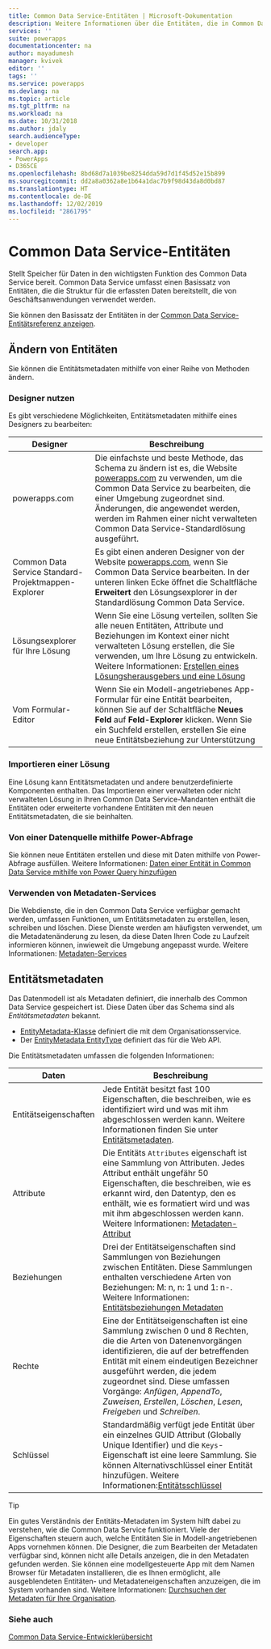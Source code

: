 ```yaml
---
title: Common Data Service-Entitäten | Microsoft-Dokumentation
description: Weitere Informationen über die Entitäten, die in Common Data Service verfügbar sind.
services: ''
suite: powerapps
documentationcenter: na
author: mayadumesh
manager: kvivek
editor: ''
tags: ''
ms.service: powerapps
ms.devlang: na
ms.topic: article
ms.tgt_pltfrm: na
ms.workload: na
ms.date: 10/31/2018
ms.author: jdaly
search.audienceType:
- developer
search.app:
- PowerApps
- D365CE
ms.openlocfilehash: 8bd68d7a1039be8254dda59d7d1f45d52e15b899
ms.sourcegitcommit: dd2a8a0362a8e1b64a1dac7b9f98d43da8d0bd87
ms.translationtype: HT
ms.contentlocale: de-DE
ms.lasthandoff: 12/02/2019
ms.locfileid: "2861795"
---
```

<!-- 
Was Mike Carter
This topic was not migrated it was written for Power Apps 

Overlap with content in https://docs.microsoft.com/dynamics365/customer-engagement/developer/introduction-entities

-->

# <a name="common-data-service-entities"></a>Common Data Service-Entitäten

Stellt Speicher für Daten in den wichtigsten Funktion des Common Data Service bereit. Common Data Service umfasst einen Basissatz von Entitäten, die die Struktur für die erfassten Daten bereitstellt, die von Geschäftsanwendungen verwendet werden. 

Sie können den Basissatz der Entitäten in der [Common Data Service-Entitätsreferenz anzeigen](reference/about-entity-reference.md).

## <a name="modify-entities"></a>Ändern von Entitäten

Sie können die Entitätsmetadaten mithilfe von einer Reihe von Methoden ändern.

### <a name="use-designers"></a>Designer nutzen

Es gibt verschiedene Möglichkeiten, Entitätsmetadaten mithilfe eines Designers zu bearbeiten:


|Designer  |Beschreibung  |
|---------|---------|
|powerapps.com|Die einfachste und beste Methode, das Schema zu ändern ist es, die Website [powerapps.com](https://make.powerapps.com/) zu verwenden, um die Common Data Service zu bearbeiten, die einer Umgebung zugeordnet sind. Änderungen, die angewendet werden, werden im Rahmen einer nicht verwalteten Common Data Service-Standardlösung ausgeführt. <!-- TODO: Add link to topic that describes this -->|
|Common Data Service Standard-Projektmappen-Explorer|Es gibt einen anderen Designer von der Website [powerapps.com](https://make.powerapps.com/), wenn Sie Common Data Service bearbeiten. In der unteren linken Ecke öffnet die Schaltfläche **Erweitert** den Lösungsexplorer in der Standardlösung Common Data Service. |
|Lösungsexplorer für Ihre Lösung |Wenn Sie eine Lösung verteilen, sollten Sie alle neuen Entitäten, Attribute und Beziehungen im Kontext einer nicht verwalteten Lösung erstellen, die Sie verwenden, um Ihre Lösung zu entwickeln. <br /> Weitere Informationen: [Erstellen eines Lösungsherausgebers und eine Lösung](introduction-solutions.md#create-a-solution-publisher-and-solution)|
|Vom Formular-Editor|Wenn Sie ein Modell-angetriebenes App-Formular für eine Entität bearbeiten, können Sie auf der Schaltfläche **Neues Feld** auf **Feld-Explorer** klicken. Wenn Sie ein Suchfeld erstellen, erstellen Sie eine neue Entitätsbeziehung zur Unterstützung|

### <a name="import-a-solution"></a>Importieren einer Lösung

Eine Lösung kann Entitätsmetadaten und andere benutzerdefinierte Komponenten enthalten. Das Importieren einer verwalteten oder nicht verwalteten Lösung in Ihren Common Data Service-Mandanten enthält die Entitäten oder erweiterte vorhandene Entitäten mit den neuen Entitätsmetadaten, die sie beinhalten.

### <a name="from-a-data-source-using-power-query"></a>Von einer Datenquelle mithilfe Power-Abfrage

Sie können neue Entitäten erstellen und diese mit Daten mithilfe von Power-Abfrage ausfüllen. Weitere Informationen: [Daten einer Entität in Common Data Service mithilfe von Power Query hinzufügen](../../maker/common-data-service/data-platform-cds-newentity-pq.md)

### <a name="use-metadata-services"></a>Verwenden von Metadaten-Services

Die Webdienste, die in den Common Data Service verfügbar gemacht werden, umfassen Funktionen, um Entitätsmetadaten zu erstellen, lesen, schreiben und löschen. Diese Dienste werden am häufigsten verwendet, um die Metadatenänderung zu lesen, da diese Daten  Ihren Code zu Laufzeit informieren können, inwieweit die Umgebung angepasst wurde. Weitere Informationen: [Metadaten-Services](metadata-services.md)

## <a name="entity-metadata"></a>Entitätsmetadaten

Das Datenmodell ist als Metadaten definiert, die innerhalb des Common Data Service gespeichert ist. Diese Daten über das Schema sind als *Entitätsmetadaten* bekannt. 

- [EntityMetadata-Klasse](/dotnet/api/microsoft.xrm.sdk.metadata.entitymetadata) definiert die mit dem Organisationsservice. 
- Der [EntityMetadata EntityType](/dynamics365/customer-engagement/web-api/entitymetadata) definiert das für die Web API. 

Die Entitätsmetadaten umfassen die folgenden Informationen:


|Daten  |Beschreibung  |
|---------|---------|
|Entitätseigenschaften|Jede Entität besitzt fast 100 Eigenschaften, die beschreiben, wie es identifiziert wird und was mit ihm abgeschlossen werden kann.  Weitere Informationen finden Sie unter [Entitätsmetadaten](entity-metadata.md).|
|Attribute|Die Entitäts `Attributes` eigenschaft ist eine Sammlung von Attributen. Jedes Attribut enthält ungefähr 50 Eigenschaften, die beschreiben, wie es erkannt wird, den Datentyp, den es enthält, wie es formatiert wird und was mit ihm abgeschlossen werden kann. Weitere Informationen: [Metadaten-Attribut](entity-attribute-metadata.md)|
|Beziehungen|Drei der Entitätseigenschaften sind Sammlungen von Beziehungen zwischen Entitäten. Diese Sammlungen enthalten verschiedene Arten von Beziehungen: M: n, n: 1 und 1: n-. Weitere Informationen: [Entitätsbeziehungen Metadaten](entity-relationship-metadata.md)|
|Rechte|Eine der Entitätseigenschaften ist eine Sammlung zwischen 0 und 8 Rechten, die die Arten von Datenenvorgängen identifizieren, die auf der betreffenden Entität mit einem eindeutigen Bezeichner ausgeführt werden, die jedem zugeordnet sind. Diese umfassen Vorgänge: *Anfügen*, *AppendTo*, *Zuweisen*, *Erstellen*, *Löschen*, *Lesen*, *Freigeben* und *Schreiben*.|
|Schlüssel|Standardmäßig verfügt jede Entität über ein einzelnes GUID Attribut (Globally Unique Identifier) und die `Keys`-Eigenschaft ist eine leere Sammlung. Sie können Alternativschlüssel einer Entität hinzufügen. Weitere Informationen:[Entitätsschlüssel](entity-metadata.md#entity-keys)|

> [!TIP]
> Ein gutes Verständnis der Entitäts-Metadaten im System hilft dabei zu verstehen, wie die Common Data Service funktioniert. Viele der Eigenschaften steuern auch, welche Entitäten Sie in Modell-angetriebenen Apps vornehmen können. Die Designer, die zum Bearbeiten der Metadaten verfügbar sind, können nicht alle Details anzeigen, die in den Metadaten gefunden werden. Sie können eine modellgesteuerte App mit dem Namen Browser für Metadaten installieren, die es Ihnen ermöglicht, alle ausgeblendeten Entitäten- und Metadateneigenschaften anzuzeigen, die im System vorhanden sind. Weitere Informationen: [Durchsuchen der Metadaten für Ihre Organisation](/dynamics365/customer-engagement/developer/browse-your-metadata).

### <a name="see-also"></a>Siehe auch

[Common Data Service-Entwicklerübersicht](overview.md)



